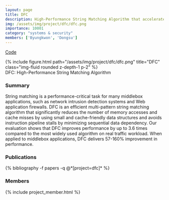 ```yaml
---
layout: page
title: DFC
description: High-Performance String Matching Algorithm that accelerates network middlebox applications
img: /assets/img/project/dfc/dfc.png
importance: 10001
category: "systems & security"
members: ['Byungkwon', 'Dongsu']
---
```


<p class="profile-buttons">
    <a class="btn z-depth-0" href="https://github.com/nfsp3k/dfc">Code</a>
</p>

<div class="row justify-content-sm-center">
    <div class="col-md mt-3 col-md-6">
        {% include figure.html path="/assets/img/project/dfc/dfc.png" title="DFC" class="img-fluid rounded z-depth-1 p-2" %}
        <div class="caption">
            DFC: High-Performance String Matching Algorithm
        </div>
    </div>
</div>



<h3>Summary</h3>
String matching is a performance-critical task for many middlebox applications, such as network intrusion detection systems and Web application firewalls. DFC is an efficient multi-pattern string matching algorithm that significantly reduces the number of memory accesses and cache misses by using small and cache-friendly data structures and avoids instruction pipeline stalls by minimizing sequential data dependency. Our evaluation shows that DFC improves performance by up to 3.6 times compared to the most widely used algorithm on real traffic workload. When applied to middlebox applications, DFC delivers 57-160% improvement in performance.



<h3>Publications</h3>
<div class="publications">
{% bibliography -f papers -q @*[project=dfc]* %}
</div>

<h3>Members</h3>
{% include project_member.html %}
